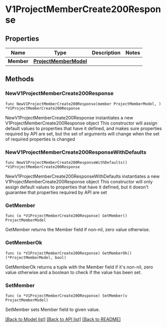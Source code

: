 # V1ProjectMemberCreate200Response

## Properties

Name | Type | Description | Notes
------------ | ------------- | ------------- | -------------
**Member** | [**ProjectMemberModel**](ProjectMemberModel.md) |  | 

## Methods

### NewV1ProjectMemberCreate200Response

`func NewV1ProjectMemberCreate200Response(member ProjectMemberModel, ) *V1ProjectMemberCreate200Response`

NewV1ProjectMemberCreate200Response instantiates a new V1ProjectMemberCreate200Response object
This constructor will assign default values to properties that have it defined,
and makes sure properties required by API are set, but the set of arguments
will change when the set of required properties is changed

### NewV1ProjectMemberCreate200ResponseWithDefaults

`func NewV1ProjectMemberCreate200ResponseWithDefaults() *V1ProjectMemberCreate200Response`

NewV1ProjectMemberCreate200ResponseWithDefaults instantiates a new V1ProjectMemberCreate200Response object
This constructor will only assign default values to properties that have it defined,
but it doesn't guarantee that properties required by API are set

### GetMember

`func (o *V1ProjectMemberCreate200Response) GetMember() ProjectMemberModel`

GetMember returns the Member field if non-nil, zero value otherwise.

### GetMemberOk

`func (o *V1ProjectMemberCreate200Response) GetMemberOk() (*ProjectMemberModel, bool)`

GetMemberOk returns a tuple with the Member field if it's non-nil, zero value otherwise
and a boolean to check if the value has been set.

### SetMember

`func (o *V1ProjectMemberCreate200Response) SetMember(v ProjectMemberModel)`

SetMember sets Member field to given value.



[[Back to Model list]](../README.md#documentation-for-models) [[Back to API list]](../README.md#documentation-for-api-endpoints) [[Back to README]](../README.md)


